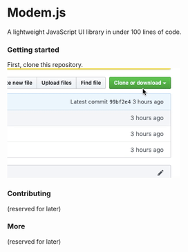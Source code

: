 # Modem.js
A lightweight JavaScript UI library in under 100 lines of code.

### Getting started
First, clone this repository.
![Clone this repo](ezgif.com-video-to-gif.gif)

### Contributing
(reserved for later)

### More
(reserved for later)
